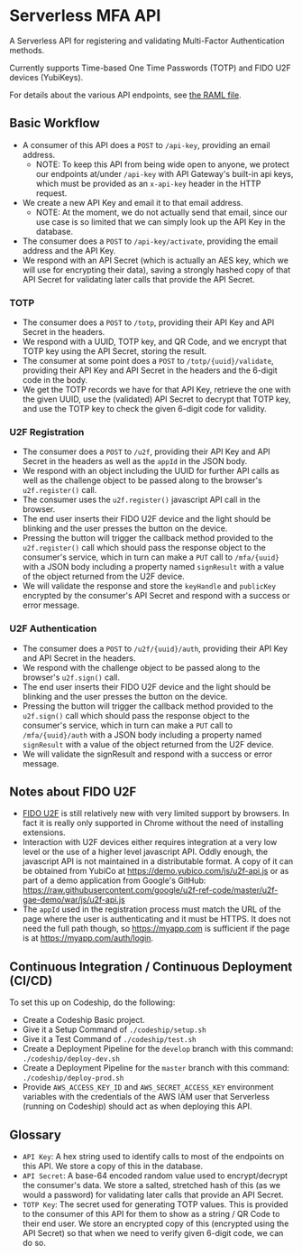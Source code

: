 # Serverless MFA API
A Serverless API for registering and validating Multi-Factor Authentication methods.

Currently supports Time-based One Time Passwords (TOTP) and FIDO U2F devices (YubiKeys).

For details about the various API endpoints, see
[the RAML file](https://github.com/silinternational/serverless-mfa-api/blob/master/api.raml).

## Basic Workflow

- A consumer of this API does a `POST` to `/api-key`, providing an email
  address.
  * NOTE: To keep this API from being wide open to anyone, we protect our
    endpoints at/under `/api-key` with API Gateway's built-in api keys, which
    must be provided as an `x-api-key` header in the HTTP request.
- We create a new API Key and email it to that email address.
  * NOTE: At the moment, we do not actually send that email, since our use case
    is so limited that we can simply look up the API Key in the database.
- The consumer does a `POST` to `/api-key/activate`, providing the email address
  and the API Key.
- We respond with an API Secret (which is actually an AES key, which we will use
  for encrypting their data), saving a strongly hashed copy of that API
  Secret for validating later calls that provide the API Secret.
  
### TOTP
- The consumer does a `POST` to `/totp`, providing their API Key and API Secret
  in the headers.
- We respond with a UUID, TOTP key, and QR Code, and we encrypt that TOTP key
  using the API Secret, storing the result.
- The consumer at some point does a `POST` to `/totp/{uuid}/validate`, providing
  their API Key and API Secret in the headers and the 6-digit code in the body.
- We get the TOTP records we have for that API Key, retrieve the one with the
  given UUID, use the (validated) API Secret to decrypt that TOTP key, and use
  the TOTP key to check the given 6-digit code for validity.
  
### U2F Registration
- The consumer does a `POST` to `/u2f`, providing their API Key and API Secret
  in the headers as well as the `appId` in the JSON body.
- We respond with an object including the UUID for further API calls as well as
  the challenge object to be passed along to the browser's `u2f.register()` call.
- The consumer uses the `u2f.register()` javascript API call in the browser.
- The end user inserts their FIDO U2F device and the light should be blinking and
  the user presses the button on the device.
- Pressing the button will trigger the callback method provided to the `u2f.register()`
  call which should pass the response object to the consumer's service, which in turn
  can make a `PUT` call to `/mfa/{uuid}` with a JSON body including a property named
  `signResult` with a value of the object returned from the U2F device.
- We will validate the response and store the `keyHandle` and `publicKey` encrypted by
  the consumer's API Secret and respond with a success or error message.

### U2F Authentication
- The consumer does a `POST` to `/u2f/{uuid}/auth`, providing their API Key and API Secret
  in the headers.
- We respond with the challenge object to be passed along to the browser's `u2f.sign()`
  call.
- The end user inserts their FIDO U2F device and the light should be blinking and
  the user presses the button on the device.
- Pressing the button will trigger the callback method provided to the `u2f.sign()`
  call which should pass the response object to the consumer's service, which in turn
  can make a `PUT` call to `/mfa/{uuid}/auth` with a JSON body including a property named
  `signResult` with a value of the object returned from the U2F device.
- We will validate the signResult and respond with a success or error message.

## Notes about FIDO U2F
- [FIDO U2F](https://www.yubico.com/solutions/fido-u2f/) is still relatively new with very limited support
  by browsers. In fact it is really only supported in Chrome without the need of installing extensions.
- Interaction with U2F devices either requires integration at a very low level or the use of
  a higher level javascript API. Oddly enough, the javascript API is not maintained in
  a distributable format. A copy of it can be obtained from YubiCo at https://demo.yubico.com/js/u2f-api.js
  or as part of a demo application from Google's GitHub: https://raw.githubusercontent.com/google/u2f-ref-code/master/u2f-gae-demo/war/js/u2f-api.js
- The `appId` used in the registration process must match the URL of the page where the user is authenticating and it
  must be HTTPS. It does  not need the full path though, so https://myapp.com is sufficient if the page is at
  https://myapp.com/auth/login.

## Continuous Integration / Continuous Deployment (CI/CD)

To set this up on Codeship, do the following:

- Create a Codeship Basic project.
- Give it a Setup Command of `./codeship/setup.sh`
- Give it a Test Command of `./codeship/test.sh`
- Create a Deployment Pipeline for the `develop` branch with this command:
  `./codeship/deploy-dev.sh`
- Create a Deployment Pipeline for the `master` branch with this command:
  `./codeship/deploy-prod.sh`
- Provide `AWS_ACCESS_KEY_ID` and `AWS_SECRET_ACCESS_KEY` environment variables
  with the credentials of the AWS IAM user that Serverless (running on Codeship)
  should act as when deploying this API.

## Glossary

- `API Key`: A hex string used to identify calls to most of the endpoints on
  this API. We store a copy of this in the database.
- `API Secret`: A base-64 encoded random value used to encrypt/decrypt the
  consumer's data. We store a salted, stretched hash of this (as we
  would a password) for validating later calls that provide an API Secret.
- `TOTP Key`: The secret used for generating TOTP values. This is provided to
  the consumer of this API for them to show as a string / QR Code to their end
  user. We store an encrypted copy of this (encrypted using the API Secret) so
  that when we need to verify given 6-digit code, we can do so.
